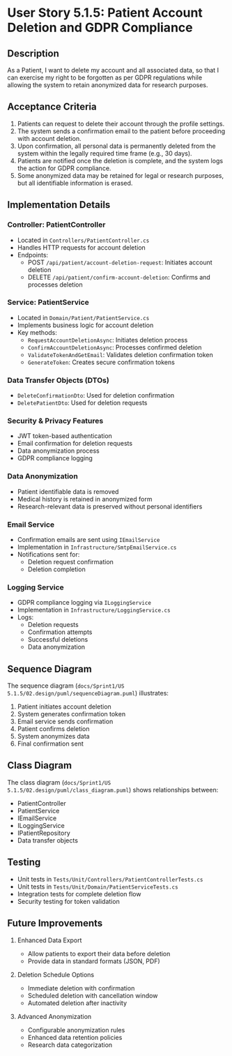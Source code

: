 # User Story 5.1.5: Patient Account Deletion and GDPR Compliance

## Description
As a Patient, I want to delete my account and all associated data, so that I can exercise my right to be forgotten as per GDPR regulations while allowing the system to retain anonymized data for research purposes.

## Acceptance Criteria
1. Patients can request to delete their account through the profile settings.
2. The system sends a confirmation email to the patient before proceeding with account deletion.
3. Upon confirmation, all personal data is permanently deleted from the system within the legally required time frame (e.g., 30 days).
4. Patients are notified once the deletion is complete, and the system logs the action for GDPR compliance.
5. Some anonymized data may be retained for legal or research purposes, but all identifiable information is erased.

## Implementation Details

### Controller: PatientController
- Located in `Controllers/PatientController.cs`
- Handles HTTP requests for account deletion
- Endpoints:
  - POST `/api/patient/account-deletion-request`: Initiates account deletion
  - DELETE `/api/patient/confirm-account-deletion`: Confirms and processes deletion

### Service: PatientService
- Located in `Domain/Patient/PatientService.cs`
- Implements business logic for account deletion
- Key methods:
  - `RequestAccountDeletionAsync`: Initiates deletion process
  - `ConfirmAccountDeletionAsync`: Processes confirmed deletion
  - `ValidateTokenAndGetEmail`: Validates deletion confirmation token
  - `GenerateToken`: Creates secure confirmation tokens

### Data Transfer Objects (DTOs)
- `DeleteConfirmationDto`: Used for deletion confirmation
- `DeletePatientDto`: Used for deletion requests

### Security & Privacy Features
- JWT token-based authentication
- Email confirmation for deletion requests
- Data anonymization process
- GDPR compliance logging

### Data Anonymization
- Patient identifiable data is removed
- Medical history is retained in anonymized form
- Research-relevant data is preserved without personal identifiers

### Email Service
- Confirmation emails are sent using `IEmailService`
- Implementation in `Infrastructure/SmtpEmailService.cs`
- Notifications sent for:
  - Deletion request confirmation
  - Deletion completion

### Logging Service
- GDPR compliance logging via `ILoggingService`
- Implementation in `Infrastructure/LoggingService.cs`
- Logs:
  - Deletion requests
  - Confirmation attempts
  - Successful deletions
  - Data anonymization

## Sequence Diagram
The sequence diagram (`docs/Sprint1/US 5.1.5/02.design/puml/sequenceDiagram.puml`) illustrates:
1. Patient initiates account deletion
2. System generates confirmation token
3. Email service sends confirmation
4. Patient confirms deletion
5. System anonymizes data
6. Final confirmation sent

## Class Diagram
The class diagram (`docs/Sprint1/US 5.1.5/02.design/puml/class_diagram.puml`) shows relationships between:
- PatientController
- PatientService
- IEmailService
- ILoggingService
- IPatientRepository
- Data transfer objects

## Testing
- Unit tests in `Tests/Unit/Controllers/PatientControllerTests.cs`
- Unit tests in `Tests/Unit/Domain/PatientServiceTests.cs`
- Integration tests for complete deletion flow
- Security testing for token validation

## Future Improvements
1. Enhanced Data Export
   - Allow patients to export their data before deletion
   - Provide data in standard formats (JSON, PDF)

2. Deletion Schedule Options
   - Immediate deletion with confirmation
   - Scheduled deletion with cancellation window
   - Automated deletion after inactivity

3. Advanced Anonymization
   - Configurable anonymization rules
   - Enhanced data retention policies
   - Research data categorization

